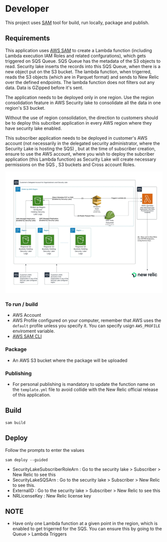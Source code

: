 # Developer

This project uses [SAM](https://aws.amazon.com/serverless/sam/) tool for build, run locally, package and publish.

## Requirements

This application uses [AWS SAM](https://docs.aws.amazon.com/serverless-application-model/latest/developerguide) to create a Lambda function (including Lambda execution IAM Roles and related 
confgurations), which gets triggered on SQS Queue. SQS Queue has the metadata of the S3 objects to read. Security lake inserts the records into this SQS Queue, when there is a new object put on 
the S3 bucket. The lambda function, when trigerred, reads the S3 objects (which are in Parquet format) and sends to New Relic over the defined endpoints. The lambda function does not filters 
out any data. Data is GZipped before it's sent.

The application needs to be deployed only in one region. Use the region consolidation feature in AWS Security lake to consolidate all the data in one region's S3 bucket.

Without the use of region consolidation, the direction to customers should be to deploy this subcriber application in every AWS region where they have security lake enabled.

This subscriber application needs to be deployed in customer's AWS account (not necessarily in the delegated security administrator, where the Security Lake is hosting the SQS)
, but at the time of subscriber creation, ensure to use the AWS account, where you wish to deploy the subcriber application (this Lambda function) as Security Lake will create 
necessary permissions on the SQS , S3 buckets and Cross account Roles.

![](./images/New%20Relic%20-%20Security%20Lake%20Subscriber.jpeg)

### To run / build

- AWS Account
- AWS Profile configured on your computer, remember that AWS uses the `default`
  profile unless you specify it. You can specify usign `AWS_PROFILE` enviroment
  variable.
- [AWS SAM CLI](https://docs.aws.amazon.com/serverless-application-model/latest/developerguide/serverless-sam-reference.html#serverless-sam-cli)

### Package

- An AWS S3 bucket where the package will be uploaded

### Publishing

- For personal publishing is mandatory to update the function name on the
  `template.yml` file to avoid collide with the New Relic official release of
  this application.

## Build

```
sam build
```

## Deploy

Follow the prompts to enter the values

```
sam deploy --guided
```

* SecurityLakeSubscriberRoleArn : Go to the security lake > Subscriber > New Relic to see this
* SecurityLakeSQSArn : Go to the security lake > Subscriber > New Relic to see this.
* ExternalID : Go to the security lake > Subscriber > New Relic to see this
* NRLicenseKey : New Relic license key

## NOTE

* Have only one Lambda function at a given point in the region, which is enabled to get trigerred for the SQS. You can ensure this by going to the Queue > Lambda Triggers
